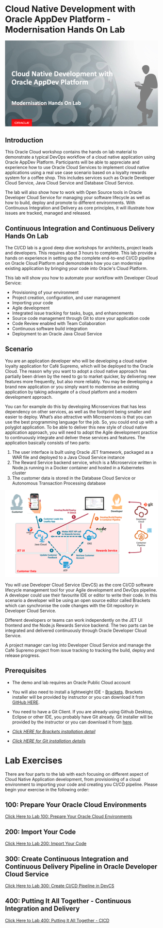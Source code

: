 
# Cloud Native Development with Oracle AppDev Platform - Modernisation Hands On Lab

![](images/header01.png)

## Introduction

This Oracle Cloud workshop contains the hands on lab material to demonstrate a typical DevOps workflow of a cloud native application using Oracle AppDev Platform. Participants will be able to appreciate and experience how to use Oracle Cloud Services to implement cloud native applications using a real use case scenario based on a loyalty rewards system for a coffee shop. This includes services such as Oracle Developer Cloud Service, Java Cloud Service and Database Cloud Service.

The lab will also show how to work with Open Source tools in Oracle Developer Cloud Service for managing your software lifecycle as well as how to build, deploy and promote to different environments. With Continuous Integration and Delivery as core principles, it will illustrate how issues are tracked, managed and released.


## Continuous Integration and Continuous Delivery Hands On Lab

The CI/CD lab is a good deep dive workshops for architects, project leads and developers. This requires about 3 hours to complete. This lab provide a hands on experience in setting up the complete end-to-end CI/CD pipeline on Oracle Cloud Platform and demonstrates how you can modernise existing application by bringing your code into Oracle's Cloud Platform.

This lab will show you how to automate your workflow with Developer Cloud Service:

*	Provisioning of your environment
* Project creation, configuration, and user management
* Importing your code
*	Agile development
*	Integrated issue tracking for tasks, bugs, and enhancements
*	Source code management through Git to store your application code
*	Code Review enabled with Team Collaboration
*	Continuous software build integration
*	Deployment to an Oracle Java Cloud Service



## Scenario

You are an application developer who will be developing a cloud native loyalty application for Café Supremo, which will be deployed to the Oracle Cloud. The reason why you want to adopt a cloud native approach has partially been driven by the need to go to market quicker, by delivering new features more frequently, but also more reliably. You may be developing a brand new application or you simply want to modernise an existing application by taking advangate of a cloud platform and a modern development approach.

You can for example do this by developing Microservices that has less dependency on other services, as well as the footprint being smaller and easier to deploy. What’s also attractive with Microservices is that you can use the best programming language for the job. So, you could end up with a polyglot application. To be able to deliver this new style of cloud native application approach, you will need to adopt the Agile development practice to continuously integrate and deliver these services and features. The application basically consists of two parts:

1. The user interface is built using Oracle JET framework, packaged as a WAR file and deployed to a Java Cloud Service instance
2. The Reward Service backend service, which is a Microservice written in Node.js running in a Docker container and hosted in a Kubernetes cluster
3. The customer data is stored in the Database Cloud Service or Autonomous Transaction Processing database


![](images/architecture.png)

You will use Developer Cloud Service (DevCS) as the core CI/CD software lifecycle management tool for your Agile development and DevOps pipeline. A developer could use their favourite IDE or editor to write their code. In this scenario a developer will be using an open source editor called Brackets which can synchronise the code changes with the Git repository in Developer Cloud Service.

Different developers or teams can work independently on the JET UI frontend and the Node.js Rewards Service backend. The two parts can be integrated and delivered continuously through Oracle Developer Cloud Service.

A project manager can log into Developer Cloud Service and manage the Café Supremo project from issue tracking to tracking the build, deploy and release progress.


## Prerequisites ##

- The demo and lab requires an Oracle Public Cloud account
- You will also need to install a lightweight IDE - [Brackets](http://brackets.io/). Brackets installer will be provided by instructor or you can download it from [GitHub HERE](https://github.com/adobe/brackets/releases).  
- You need to have a Git Client. If you are already using Github Desktop, Eclipse or other IDE, you probably have Git already. Git installer will be provided by the instructor or you can download it from [here](https://git-scm.com/downloads).

- *[Click HERE for Brackets installation detail](BRACKETSinstall.md)*
- *[Click HERE for Git installation details](GITCLIENTinstall.md)*


# Lab Exercises

There are four parts to the lab with each focusing on different aspect of Cloud Native Application development, from provisioning of a cloud environment to importing your code and creating you CI/CD pipeline. Please begin your exercise in the following order:

## 100: Prepare Your Oracle Cloud Environments

[Click Here to Lab 100: Prepare Your Oracle Cloud Environments](100-PREPARElab.md)


## 200: Import Your Code

[Click Here to Lab 200: Import Your Code](200-IMPORTlab.md)


## 300: Create Continuous Integration and Continuous Delivery Pipeline in Oracle Developer Cloud Service

[Click Here to Lab 300: Create CI/CD Pipeline in DevCS](300-DEVCSlab.md)


## 400: Putting It All Together - Continuous Integration and Delivery

[Click Here to Lab 400: Putting It All Together - CICD](400-CICDlab.md)
